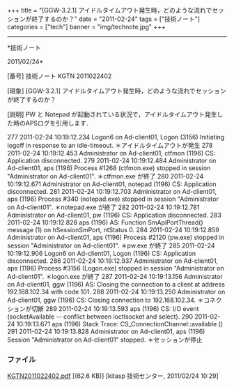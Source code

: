 ﻿+++
title = "[GGW-3.2.1] アイドルタイムアウト発生時，どのような流れでセッションが終了するのか？"
date = "2011-02-24"
tags = ["技術ノート"]
categories = ["tech"]
banner = "img/technote.jpg"
+++

-----------------------------------------------------------------------------------------------------------------------------

*技術ノート

2011/02/24*


[番号]
技術ノート KGTN 2011022402

[現象]
[GGW-3.2.1]
アイドルタイムアウト発生時，どのような流れでセッションが終了するのか？

[説明]
PW と Notepad
が起動されている状況で，アイドルタイムアウト発生した時のAPSログを引用します．

277 2011-02-24 10:19:12.234 Logon6 on Ad-client01, Logon (3156)
Initiating logoff in response to an idle-timeout.
＊アイドルタイムアウトが発生 278 2011-02-24 10:19:12.453 Administrator
on Ad-client01, ctfmon (1196) CS: Application disconnected. 279
2011-02-24 10:19:12.484 Administrator on Ad-client01, aps (1196) Process
#1268 (ctfmon.exe) stopped in session "Administrator on
Ad-client01".
＊ctfmon.exe が終了 280 2011-02-24 10:19:12.671 Administrator on
Ad-client01, notepad (1196) CS: Application disconnected. 281 2011-02-24
10:19:12.703 Administrator on Ad-client01, aps (1196) Process #340
(notepad.exe) stopped in session "Administrator on Ad-client01".
＊notepad.exe が終了 282 2011-02-24 10:19:12.781 Administrator on
Ad-client01, pw (1196) CS: Application disconnected. 283 2011-02-24
10:19:12.828 aps (1196) AS: Function SmApiPortThread() message (1) on
hSessionSmPort, ntStatus 0. 284 2011-02-24 10:19:12.859 Administrator on
Ad-client01, aps (1196) Process #2120 (pw.exe) stopped in session
"Administrator on Ad-client01".
＊pw.exe が終了 285 2011-02-24 10:19:12.906 Logon6 on Ad-client01, Logon
(1196) CS: Application disconnected. 286 2011-02-24 10:19:12.937
Administrator on Ad-client01, aps (1196) Process #3156 (Logon.exe)
stopped in session "Administrator on Ad-client01".
＊logon.exe が終了 287 2011-02-24 10:19:13.156 Administrator on
Ad-client01, ggw (1196) AS: Closing the connection to a client at
address 192.168.102.34 with code 101.
288 2011-02-24 10:19:13.250 Administrator on Ad-client01, ggw (1196) CS:
Closing connection to 192.168.102.34.
＊コネクションが切断 289 2011-02-24 10:19:13.593 aps (1196) CS: I/O
event (socketAvailable -- conflict between ioctlsocket and select). 290
2011-02-24 10:19:13.671 aps (1196) Stack Trace:
CS_ConnectionChannel::available () 291 2011-02-24 10:19:13.828
Administrator on Ad-client01, aps (1196) Session "Administrator on
Ad-client01" stopped.
＊セッションが停止


### ファイル

 
 


[KGTN2011022402.pdf](http://techreport.kitasp.net/attachments/download/496/KGTN2011022402.pdf)
 [(62.6 KB)] [kitasp 技術センター, 2011/02/24
10:29]


 


 

